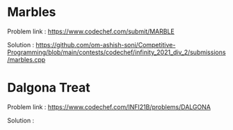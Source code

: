 # Marbles
Problem link : https://www.codechef.com/submit/MARBLE

Solution : https://github.com/om-ashish-soni/Competitive-Programming/blob/main/contests/codechef/infinity_2021_div_2/submissions/marbles.cpp

# Dalgona Treat
Problem link : https://www.codechef.com/INFI21B/problems/DALGONA

Solution : 
